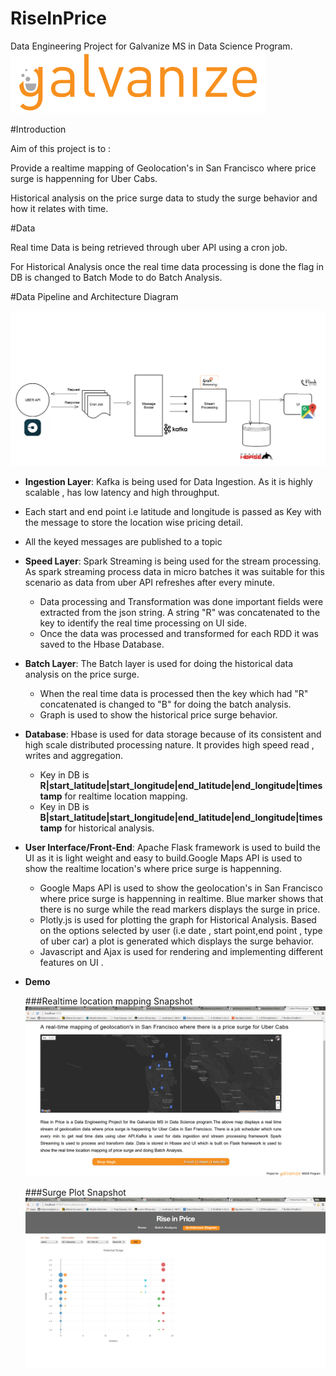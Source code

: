 # RiseInPrice
Data Engineering Project for Galvanize MS in Data Science Program.![Architecture Diagram](/uberUI/app/images/galvanize.svg)

#Introduction

Aim of this project is to :

Provide a realtime mapping of Geolocation's in San Francisco where price surge is happenning for Uber Cabs.

Historical analysis on the price surge data to study the surge behavior and how it relates with time.

#Data

Real time Data is being retrieved through uber API using a cron job.

For Historical Analysis once the real time data processing is done the flag in DB is changed to Batch Mode to do Batch Analysis.

#Data Pipeline and Architecture Diagram

![Architecture Diagram](/uberUI/app/images/ArchitectureDiagram.png)

* **Ingestion Layer**: Kafka is being used for Data Ingestion. As it is highly scalable , has low latency and high throughput.

 * Each start and end point i.e latitude and longitude is passed as Key with the message to store the location wise pricing detail.
 * All the keyed messages are published to a topic
 
* **Speed Layer**: Spark Streaming is being used for the stream processing. As spark streaming process data in micro batches it was suitable for this scenario as data from uber API refreshes after every minute.
  * Data processing and Transformation was done important fields were extracted from the json string. A string "R" was concatenated to the key to identify the real time processing on UI side.
  * Once the data was processed and transformed for each RDD it was saved to the Hbase Database.
  
* **Batch Layer**: The Batch layer is used for doing the historical data analysis on the price surge.
  * When the real time data is processed then the key which had "R" concatenated is changed to "B" for doing the batch analysis.
  * Graph is used to show the historical price surge behavior.
  

* **Database**: Hbase is used for data storage  because of its consistent and high scale distributed processing nature.
    It provides high speed read , writes and aggregation.
   * Key in DB is **R|start_latitude|start_longitude|end_latitude|end_longitude|timestamp** for realtime location mapping.
   * Key in DB is **B|start_latitude|start_longitude|end_latitude|end_longitude|timestamp** for historical analysis.
   
* **User Interface/Front-End**: Apache Flask framework is used to build the UI as it is light weight and easy to build.Google Maps API is used to show the realtime location's where price surge is happenning. 
  * Google Maps API is used to show the geolocation's in San Francisco where price surge is happenning in realtime.
  Blue marker shows that there is no surge while the read markers displays the surge in price.
  * Plotly.js is used for plotting the graph for Historical Analysis. Based on the options selected by user (i.e date , start point,end point , type of uber car) a plot is generated which displays the surge behavior.
  * Javascript and Ajax is used for rendering and implementing different features on UI .
  

* **Demo** 

  ###Realtime location mapping Snapshot
  ![Demo Snapshot](/uberUI/app/images/demosnap.png) 
  
   ###Surge Plot Snapshot
  ![Demo Snapshot](/uberUI/app/images/surgeplot.png) 

  
   

  
  
  
 

 







